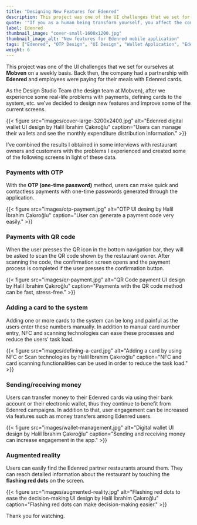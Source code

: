 ```yaml
---
title: "Designing New Features for Edenred"
description: This project was one of the UI challenges that we set for ourselves at Mobven weekly basis.
quote: '"If you as a human being transform yourself, you affect the consciousness of the rest of the world." - Krishnamurti'
label: Edenred
thumbnail_image: "cover-small-1600x1200.jpg"
thumbnail_image_alt: "New features for Edenred mobile application"
tags: ["Edenred", "OTP Design", "UI Design", "Wallet Application", "Edenred UI Design"]
weight: 6
---
```


This project was one of the UI challenges that we set for ourselves at **Mobven** on a weekly basis. Back then, the company had a partnership with **Edenred** and employees were paying for their meals with Edenred cards.

As the Design Studio Team (the design team at Mobven), after we experience some real-life problems with payments, defining cards to the system, etc. we’ve decided to design new features and improve some of the current screens.

{{< figure 
    src="images/cover-large-3200x2400.jpg"
    alt="Edenred digital wallet UI design by Halil İbrahim Çakıroğlu"
    caption="Users can manage their wallets and see the monthly expenditure distribution information." >}}

I’ve combined the results I obtained in some interviews with restaurant owners and customers with the problems I experienced and created some of the following screens in light of these data.

### Payments with OTP

With the **OTP (one-time password)** method, users can make quick and contactless payments with one-time passwords generated through the application.

{{< figure 
    src="images/otp-payment.jpg"
    alt="OTP UI desing by Halil İbrahim Çakıroğlu"
    caption="User can generate a payment code very easily." >}}

### Payments with QR code

When the user presses the QR icon in the bottom navigation bar, they will be asked to scan the QR code shown by the restaurant owner. After scanning the code, the confirmation screen opens and the payment process is completed if the user presses the confirmation button.

{{< figure 
    src="images/qr-payment.jpg"
    alt="QR Code payment UI design by Halil İbrahim Çakıroğlu"
    caption="Payments with the QR code method can be fast, stress-free." >}}

### Adding a card to the system

Adding one or more cards to the system can be long and painful as the users enter these numbers manually. In addition to manual card number entry, NFC and scanning technologies can ease these processes and reduce the users' task load.

{{< figure 
    src="images/defining-a-card.jpg"
    alt="Adding a card by using NFC or Scan technologies by Halil İbrahim Çakıroğlu"
    caption="NFC and card scanning functionalities can be used in order to reduce the task load." >}}

### Sending/receiving money

Users can transfer money to their Edenred cards via using their bank account or their electronic wallet, thus they continue to benefit from Edenred campaigns. In addition to that, user engagement can be increased via features such as money transfers among Edenred users.

{{< figure 
    src="images/wallet-management.jpg"
    alt="Digital wallet UI design by Halil İbrahim Çakıroğlu"
    caption="Sending and receiving money can increase engagement in the app." >}}

### Augmented reality

Users can easily find the Edenred partner restaurants around them. They can reach detailed information about the restaurant by touching the **flashing red dots** on the screen.

{{< figure 
    src="images/augmented-reality.jpg"
    alt="Flashing red dots to ease the decision-making UI design by Halil İbrahim Çakıroğlu"
    caption="Flashing red dots can make decision-making easier." >}}

Thank you for watching.